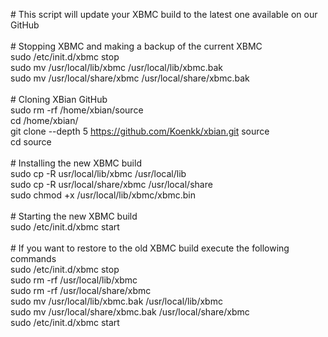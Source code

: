 \# This script will update your XBMC build to the latest one available on our GitHub<br />
<br />
\# Stopping XBMC and making a backup of the current XBMC<br />
sudo /etc/init.d/xbmc stop<br />
sudo mv /usr/local/lib/xbmc /usr/local/lib/xbmc.bak<br />
sudo mv /usr/local/share/xbmc /usr/local/share/xbmc.bak<br />
<br />
\# Cloning XBian GitHub<br />
sudo rm -rf /home/xbian/source<br />
cd /home/xbian/<br />
git clone --depth 5 https://github.com/Koenkk/xbian.git source<br />
cd source<br />
<br />
\# Installing the new XBMC build<br />
sudo cp -R usr/local/lib/xbmc /usr/local/lib<br />
sudo cp -R usr/local/share/xbmc /usr/local/share<br />
sudo chmod +x /usr/local/lib/xbmc/xbmc.bin<br />
<br />
\# Starting the new XBMC build<br />
sudo /etc/init.d/xbmc start<br />
<br />
\# If you want to restore to the old XBMC build execute the following commands<br />
sudo /etc/init.d/xbmc stop<br />
sudo rm -rf /usr/local/lib/xbmc<br />
sudo rm -rf /usr/local/share/xbmc<br />
sudo mv /usr/local/lib/xbmc.bak /usr/local/lib/xbmc<br />
sudo mv /usr/local/share/xbmc.bak /usr/local/share/xbmc<br />
sudo /etc/init.d/xbmc start<br />